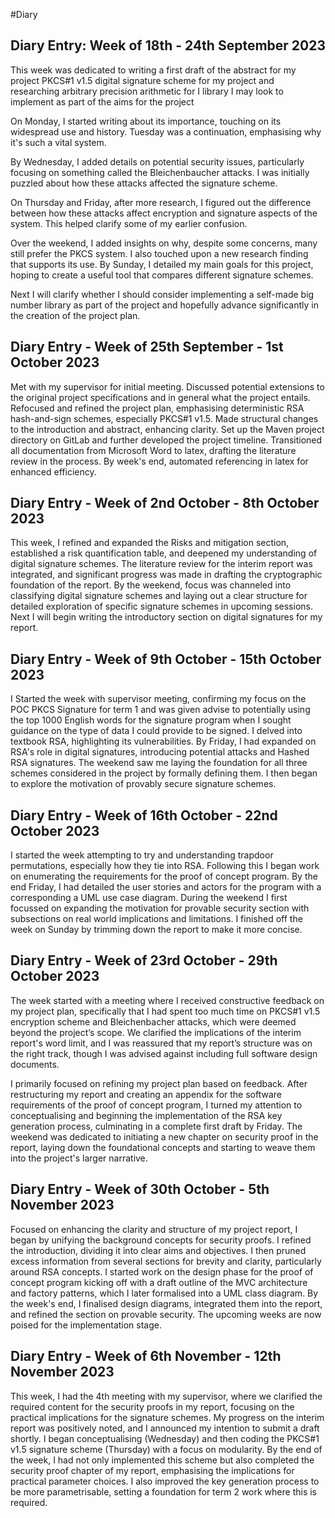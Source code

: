 #Diary
## Diary Entry: Week of 18th - 24th September 2023

This week was dedicated to writing a first draft of the abstract for my project PKCS#1 v1.5 digital signature scheme for my project and researching arbitrary precision arithmetic for I library I may look to implement as part of the aims for the project

On Monday, I started writing about its importance, touching on its widespread use and history. Tuesday was a continuation, emphasising why it's such a vital system.

By Wednesday, I added details on potential security issues, particularly focusing on something called the Bleichenbaucher attacks. I was initially puzzled about how these attacks affected the signature scheme.

On Thursday and Friday, after more research, I figured out the difference between how these attacks affect encryption and signature aspects of the system. This helped clarify some of my earlier confusion.

Over the weekend, I added insights on why, despite some concerns, many still prefer the PKCS system. I also touched upon a new research finding that supports its use. By Sunday, I detailed my main goals for this project, hoping to create a useful tool that compares different signature schemes.

Next I will clarify whether I should consider implementing a self-made big number library as part of the project and hopefully advance significantly in the creation of the project plan.


## Diary Entry - Week of 25th September - 1st October 2023

Met with my supervisor for initial meeting. Discussed potential extensions to the original project specifications and in general what the project entails. Refocused and refined the project plan, emphasising deterministic RSA hash-and-sign schemes, especially PKCS#1 v1.5. Made structural changes to the introduction and abstract, enhancing clarity. Set up the Maven project directory on GitLab and further developed the project timeline. Transitioned all documentation from Microsoft Word to latex, drafting the literature review in the process. By week's end, automated referencing in latex for enhanced efficiency.

## Diary Entry - Week of 2nd October - 8th October 2023

This week, I refined and expanded the Risks and mitigation section, established a risk quantification table, and deepened my understanding of digital signature schemes. The literature review for the interim report was integrated, and significant progress was made in drafting the cryptographic foundation of the report. By the weekend, focus was channeled into classifying digital signature schemes and laying out a clear structure for detailed exploration of specific signature schemes in upcoming sessions. Next I will begin writing the introductory section on digital signatures for my report.

## Diary Entry - Week of 9th October - 15th October 2023

I Started the week with supervisor meeting, confirming my focus on the POC PKCS Signature for term 1 and was given advise to potentially using the top 1000 English words for the signature program when I sought guidance on the type of data I could provide to be signed. I delved into textbook RSA, highlighting its vulnerabilities. By Friday, I had expanded on RSA's role in digital signatures, introducing potential attacks and Hashed RSA signatures. The weekend saw me laying the foundation for all three schemes considered in the project by formally defining them. I then began to explore the motivation of provably secure signature schemes.

 
## Diary Entry - Week of 16th October - 22nd October 2023
I started the week attempting to try and understanding trapdoor permutations, especially how they tie into RSA. Following this I began work on enumerating the requirements for the proof of concept program. By the end Friday, I had detailed the user stories and actors for the program with a corresponding a UML use case diagram. During the weekend I first focussed on expanding the motivation for provable security section with subsections on real world implications and limitations. I finished off the week on Sunday by trimming down the report to make it more concise.

## Diary Entry - Week of 23rd October - 29th October 2023

The week started with a meeting where I received constructive feedback on my project plan, specifically that I had spent too much time on PKCS#1 v1.5 encryption scheme and Bleichenbacher attacks, which were deemed beyond the project’s scope. We clarified the implications of the interim report's word limit, and I was reassured that my report’s structure was on the right track, though I was advised against including full software design documents.

I primarily focused on refining my project plan based on feedback. After restructuring my report and creating an appendix for the software requirements of the proof of concept program, I turned my attention to conceptualising and beginning the implementation of the RSA key generation process, culminating in a complete first draft by Friday. The weekend was dedicated to initiating a new chapter on security proof in the report, laying down the foundational concepts and starting to weave them into the project's larger narrative.

## Diary Entry - Week of 30th October - 5th November 2023

Focused on enhancing the clarity and structure of my project report, I began by unifying the background concepts for security proofs. I refined the introduction, dividing it into clear aims and objectives. I then pruned excess information from several sections for brevity and clarity, particularly around RSA concepts. I started work on the design phase for the proof of concept program kicking off with a draft outline of the MVC architecture and factory patterns, which I  later formalised into a UML class diagram. By the week's end, I finalised design diagrams, integrated them into the report, and refined the section on provable security. The upcoming weeks are now poised for the implementation stage.

## Diary Entry - Week of 6th November - 12th November 2023

This week, I had the 4th meeting with my supervisor, where we clarified the required content for the security proofs in my report, focusing on the practical implications for the signature schemes. My progress on the interim report was positively noted, and I announced my intention to submit a draft shortly. I began conceptualising (Wednesday) and then coding the PKCS#1 v1.5 signature scheme (Thursday) with a focus on modularity. By the end of the week, I had not only implemented this scheme but also completed the security proof chapter of my report, emphasising the implications for practical parameter choices. I also improved the key generation process to be more parametrisable, setting a foundation for term 2 work where this is required.